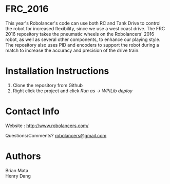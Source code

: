 # FRC_2016

This year's Robolancer's code can use both RC and Tank Drive to control the robot for increased flexibility, since we use a west coast drive. The FRC 2016 repository takes the pneumatic wheels on the Robolancers' 2016 robot, as well as several other components, to
enhance our playing style. The repository also uses PID and encoders to support the robot during a match to increase the accuracy and precision of the drive train.

# Installation Instructions
1. Clone the repository from Github 
2. Right click the project and click *Run as -> WPILib deploy*

# Contact Info
Website : http://www.robolancers.com/

Questions/Comments?
robolancers@gmail.com

# Authors
Brian Mata <br>
Henry Dang
